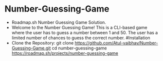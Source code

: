 ﻿# Number-Guessing-Game
- Roadmap.sh Number Guessing Game Solution.
- Welcome to the Number Guessing Game! This is a CLI-based game where the user has to guess a number between 1 and 50. The user has a limited number of chances to guess the correct number.
#Installation
- Clone the Repository:
  git clone https://github.com/Atul-vaibhav/Number-Guessing-Game.git
  cd number-guessing-game
  https://roadmap.sh/projects/number-guessing-game

